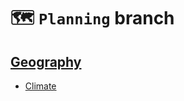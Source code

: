 # 🗺️ `Planning` branch

## [Geography](https://github.com/sydiorn/sydiorn-railways/tree/planning/Geography)

- [Climate](https://github.com/sydiorn/sydiorn-railways/blob/planning/Geography/Climate.md)
